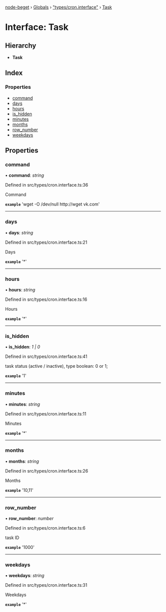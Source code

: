 [node-beget](../README.md) › [Globals](../globals.md) › ["types/cron.interface"](../modules/_types_cron_interface_.md) › [Task](_types_cron_interface_.task.md)

# Interface: Task

## Hierarchy

* **Task**

## Index

### Properties

* [command](_types_cron_interface_.task.md#command)
* [days](_types_cron_interface_.task.md#days)
* [hours](_types_cron_interface_.task.md#hours)
* [is_hidden](_types_cron_interface_.task.md#is_hidden)
* [minutes](_types_cron_interface_.task.md#minutes)
* [months](_types_cron_interface_.task.md#months)
* [row_number](_types_cron_interface_.task.md#row_number)
* [weekdays](_types_cron_interface_.task.md#weekdays)

## Properties

###  command

• **command**: *string*

Defined in src/types/cron.interface.ts:36

Command

**`example`** 'wget -O /dev/null http://wget vk.com'

___

###  days

• **days**: *string*

Defined in src/types/cron.interface.ts:21

Days

**`example`** '*'

___

###  hours

• **hours**: *string*

Defined in src/types/cron.interface.ts:16

Hours

**`example`** '*'

___

###  is_hidden

• **is_hidden**: *1 | 0*

Defined in src/types/cron.interface.ts:41

task status (active / inactive), type boolean: 0 or 1;

**`example`** '1'

___

###  minutes

• **minutes**: *string*

Defined in src/types/cron.interface.ts:11

Minutes

**`example`** '*'

___

###  months

• **months**: *string*

Defined in src/types/cron.interface.ts:26

Months

**`example`** '10,11'

___

###  row_number

• **row_number**: *number*

Defined in src/types/cron.interface.ts:6

task ID

**`example`** '1000'

___

###  weekdays

• **weekdays**: *string*

Defined in src/types/cron.interface.ts:31

Weekdays

**`example`** '*'
